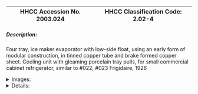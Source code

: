 | **HHCC Accession No. 2003.024** |**HHCC Classification Code:  2.02-4**|
| ----------- | ----------- |
##### Description:
Four tray, ice maker evaporator with low-side float, using an early form of modular construction, in tinned copper tube and brake formed copper sheet. Cooling unit with gleaming porcelain tray pulls, for small commercial cabinet refrigerator, similar to #022, #023  Frigidaire, 1926


<details>
	<summary>Images:</summary>
<div class="gallery gallery-wrapper--full" contenteditable="false" data-is-empty="false" data-translation="Add images" data-columns="6">
<figure class="gallery__item"><a href="#DOMAIN_NAME#gallery/2.02-4.jpg" data-size="512x768"><img src="#DOMAIN_NAME#gallery/2.02-4-thumbnail.jpg" alt=""></a></figure>
</div>
</details>


<details>
	<summary>Details:</summary>

##### Group:
2.02 Refrigerating and Air Conditioning Evaporators - Commercial

##### Make:
Frigidaire

##### Manufacturer:
Frigidaire Division, General Motors Corp.,Dayton Ohio

##### Model:


##### Serial No.:
Float #9683

##### Size:
11x 10x 18'h

##### Weight:
38 lbs

##### Circa:
1926, (Frigidaire Manual  SER-405, shows product as discontinued in 1928)

##### Rating:
Exhibit, demonstration, education and research quality

##### Patent Date/Number:


##### Provenance:
From York County (York Region) Ontario, once a rich agricultural hinterlands, attracting early settlement in the last years of the 18th century. Located on the north slopes of the Oak Ridges Moraine, within 20 miles of Toronto, the County would also attract early ex-urban development, to be come a wealthy market place for the emerging household and consumer technologies of the early and mid 20th century. 

This artifact was discovered in the 1950's in the used stock of T. H. Oliver, Refrigeration and Electric Sales and Service, Aurora, Ontario, an early worker in the field of agricultural, commercial and consumer technology. 

This evaporator carries with it the original T. H. Oliver service tag dated January 3, 1954, marked ' needs further flushing and sealing'

##### Type and Design:
Flooded evaporator with low-side float in tinned copper tube and brake formed copper sheet, similar to #022, #023

##### Construction:
Constructed in tinned, heavy copper plate, with 5' dia., 14 inch, brass float chamber, with brass, flange mounted float assembly, calibrated for S02 refrigerant; 5 pass, 1/2' copper distributing tubes, without side box fin, recessed suction and liquid line shut off valves with gas tight caps. The heavy construction throughout marks the respect which the manufacturer held for SO2 refrigerant, its noxious and corrosive properties.

##### Material:


##### Special Features:
The early form of modular construction employed allowed the manufacturer to 'grow' their evaporators using standard off the shelf components, with relatively predictable performance.

##### Accessories:
Heavy 4  point hanger system in double dip galvanised strap iron

##### Capacities:
An ice making evaporator with 4 tray ice making capacity, employs a clever double tray module that converts to frozen food storage, or to ice making with the inclusion of a sliding shelf
  
Frigidaire's manual SER-45,  Chapter 1A, P. 25, suggests such evaporators were rated at about 10 lbs of ice per freezing and required about 6 lbs of SO2 refrigerant to flood the evaporator, sufficient to clear the household and the neighbourhood, if a serious leak occurred

##### Performance Characteristics:
The original T. H. Oliver service tag dated January 3, 1954, marked ' needs further flushing and sealing', is an indicator of the times and the long performance life, which was built in to this technology. Some 30 years after it first appeared on the market it had been repaired and ready for re-application.

##### Operation:


##### Control and Regulation:
Liquid refrigerant float operated metering device

##### Targeted Market Segment:
Small commercial food stores, large private estate and institutional use

##### Consumer Acceptance:


##### Merchandising:


##### Market Price:


##### Technological Significance:
See background notes on technological significance of early mechanical cooling units (evaporator), THOC-HVACR inventory item 011.

This specimen is representative of the proliferation of models and sizes of low-side float operated evaporators of the period, largely by Kelvinator and Figidaire, as they attempted to stretch this ice making technology to its limit. Dinosaur like, costly, complicated and trouble prone by comparison with the evaporator technologies that would shortly follow, this genre would largely disappear from manufacture's catalogues by the early 1930's, although would be operational in the field until after WWII ' requiring repair shops to rebuild an calibrate floats and needle seats. 

To contrast the weight, size, seeming complexity, as well as materials and manufacturing costs with the technology reflected in inventory items 015 to 021 is instructive. The classic process of progressive simplification in technological innovation and change is well exemplified.

##### Industrial Significance:
With complex, demanding construction, the evaporator would make many demands on manufacturing and materials engineering in the early years of the 20th century.

##### Socio-economic Significance:


##### Socio-cultural Significance:


##### Donor:
G. Leslie Oliver, The T. H. Oliver HVACR Collection

##### HHCC Storage Location:


##### Tracking:


##### Bibliographic References:
Frigidaire Installation and service manual SER-45

##### Notes:


##### Related Reports:

</details>

